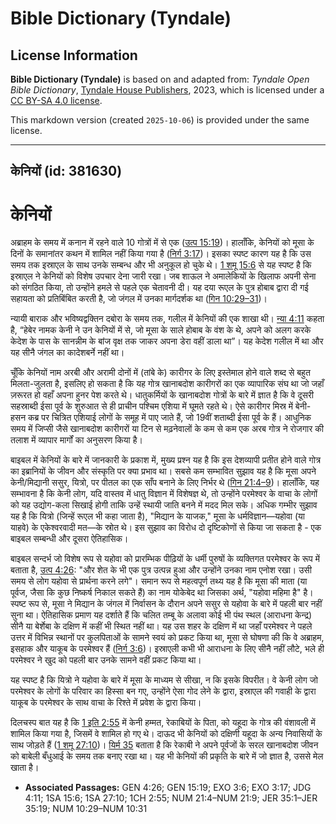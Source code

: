 # Bible Dictionary (Tyndale)

## License Information

**Bible Dictionary (Tyndale)** is based on and adapted from: _Tyndale Open Bible Dictionary_, [Tyndale House Publishers](https://tyndaleopenresources.com/), 2023, which is licensed under a [CC BY-SA 4.0 license](https://creativecommons.org/licenses/by-sa/4.0/legalcode.en).

This markdown version (created `2025-10-06`) is provided under the same license.



--------------------------------

## केनियों (id: 381630)

केनियों
=======

अब्राहम के समय में कनान में रहने वाले 10 गोत्रों में से एक ([उत्प 15:19](https://ref.ly/Gen15:19))। हालाँकि, केनियों को मूसा के दिनों के समानांतर कथन में शामिल नहीं किया गया है ([निर्ग 3:17](https://ref.ly/Exod3:17))। इसका स्पष्ट कारण यह है कि उस समय तक इस्राएल के साथ उनके सम्बन्ध और भी अनुकूल हो चुके थे। [1 शमू 15:6](https://ref.ly/1Sam15:6) से यह स्पष्ट है कि इस्राएल ने केनियों को विशेष उपचार देना जारी रखा। जब शाऊल ने अमालेकियों के खिलाफ अपनी सेना को संगठित किया, तो उन्होंने हमले से पहले एक चेतावनी दी। यह दया रूएल के पुत्र होबाब द्वारा दी गई सहायता को प्रतिबिंबित करती है, जो जंगल में उनका मार्गदर्शक था ([गिन 10:29–31](https://ref.ly/Num10:29-Num10:31))।

न्यायी बाराक और भविष्यद्वक्तिन दबोरा के समय तक, गलील में केनियों की एक शाखा थी। [न्या 4:11](https://ref.ly/Judg4:11) कहता है, “हेबेर नामक केनी ने उन केनियों में से, जो मूसा के साले होबाब के वंश के थे, अपने को अलग करके केदेश के पास के सानन्नीम के बांज वृक्ष तक जाकर अपना डेरा वहीं डाला था”। यह केदेश गलील में था और यह सीनै जंगल का कादेशबर्ने नहीं था।

चूँकि केनियों नाम अरबी और अरामी दोनों में (तांबे के) कारीगर के लिए इस्तेमाल होने वाले शब्द से बहुत मिलता\-जुलता है, इसलिए हो सकता है कि यह गोत्र खानाबदोश कारीगरों का एक व्यापारिक संघ था जो जहाँ ज़रूरत हो वहाँ अपना हुनर ​​पेश करते थे। धातुकर्मियों के खानाबदोश गोत्रों के बारे में ज्ञात है कि वे दूसरी सहस्राब्दी ईसा पूर्व के शुरुआत से ही प्राचीन पश्चिम एशिया में घूमते रहते थे। ऐसे कारीगर मिस्र में बेनी\-हसन कब्र पर चित्रित एशियाई लोगों के समूह में पाए जाते हैं, जो 19वीं शताब्दी ईसा पूर्व के हैं। आधुनिक समय में जिप्सी जैसे खानाबदोश कारीगरों या टिन से मढ़नेवालों के कम से कम एक अरब गोत्र ने रोजगार की तलाश में व्यापार मार्गों का अनुसरण किया है।

बाइबल में केनियों के बारे में जानकारी के प्रकाश में, मुख्य प्रश्न यह है कि इस देशव्यापी प्रतीत होने वाले गोत्र का इब्रानियों के जीवन और संस्कृति पर क्या प्रभाव था। सबसे कम सम्भावित सुझाव यह है कि मूसा अपने केनी/मिद्यानी ससुर, यित्रो, पर पीतल का एक साँप बनाने के लिए निर्भर थे ([गिन 21:4–9](https://ref.ly/Num21:4-Num21:9))। हालाँकि, यह सम्भावना है कि केनी लोग, यदि वास्तव में धातु विज्ञान में विशेषज्ञ थे, तो उन्होंने परमेश्वर के वाचा के लोगों को यह उद्योग\-कला सिखाई होगी ताकि उन्हें स्थायी जाति बनने में मदद मिल सके। अधिक गम्भीर सुझाव यह है कि यित्रो (जिन्हें रूएल भी कहा जाता है), "मिद्यान के याजक," मूसा के धर्मविज्ञान—यहोवा (या याहवे) के एकेश्वरवादी मत—के स्रोत थे। इस सुझाव का विरोध दो दृष्टिकोणों से किया जा सकता है \- एक बाइबल सम्बन्धी और दूसरा ऐतिहासिक।

बाइबल सन्दर्भ जो विशेष रूप से यहोवा को प्रारम्भिक पीढ़ियों के धर्मी पुरुषों के व्यक्तिगत परमेश्वर के रूप में बताता है, [उत्प 4:26](https://ref.ly/Gen4:26): "और शेत के भी एक पुत्र उत्पन्न हुआ और उन्होंने उनका नाम एनोश रखा। उसी समय से लोग यहोवा से प्रार्थना करने लगे"। समान रूप से महत्वपूर्ण तथ्य यह है कि मूसा की माता (या पूर्वज, जैसा कि कुछ निष्कर्ष निकाल सकते हैं) का नाम योकेबेद था जिसका अर्थ, "यहोवा महिमा है" है। स्पष्ट रूप से, मूसा ने मिद्यान के जंगल में निर्वासन के दौरान अपने ससुर से यहोवा के बारे में पहली बार नहीं सुना था। ऐतिहासिक प्रमाण यह दर्शाते हैं कि चलित तम्बू के अलावा कोई भी पंथ स्थल (आराधना केन्द्र) सीनै या बेर्शेबा के दक्षिण में कहीं भी स्थित नहीं था। यह उस शहर के दक्षिण में था जहाँ परमेश्वर ने पहले उत्तर में विभिन्न स्थानों पर कुलपिताओं के सामने स्वयं को प्रकट किया था, मूसा से घोषणा की कि वे अब्राहम, इसहाक और याकूब के परमेश्वर हैं ([निर्ग 3:6](https://ref.ly/Exod3:6))। इस्राएली कभी भी आराधना के लिए सीनै नहीं लौटे, भले ही परमेश्वर ने खुद को पहली बार उनके सामने वहीं प्रकट किया था।

यह स्पष्ट है कि यित्रो ने यहोवा के बारे में मूसा के माध्यम से सीखा, न कि इसके विपरीत। वे केनी लोग जो परमेश्वर के लोगों के परिवार का हिस्सा बन गए, उन्होंने ऐसा गोद लेने के द्वारा, इस्राएल की गवाही के द्वारा याकूब के परमेश्वर के साथ वाचा के रिश्ते में प्रवेश के द्वारा किया।

दिलचस्प बात यह है कि [1 इति 2:55](https://ref.ly/1Chr2:55) में केनी हम्मत, रेकाबियों के पिता, को यहूदा के गोत्र की वंशावली में शामिल किया गया है, जिसमें वे शामिल हो गए थे। दाऊद भी केनियों को दक्षिणी यहूदा के अन्य निवासियों के साथ जोड़ते हैं ([1 शमू 27:10](https://ref.ly/1Sam27:10))। [यिर्म 35](https://ref.ly/Jer35:1-Jer35:19) बताता है कि रेकाबी ने अपने पूर्वजों के सरल खानाबदोश जीवन को बाबेली बँधुआई के समय तक बनाए रखा था। यह भी केनियों की प्रकृति के बारे में जो ज्ञात है, उससे मेल खाता है।

* **Associated Passages:** GEN 4:26; GEN 15:19; EXO 3:6; EXO 3:17; JDG 4:11; 1SA 15:6; 1SA 27:10; 1CH 2:55; NUM 21:4–NUM 21:9; JER 35:1–JER 35:19; NUM 10:29–NUM 10:31

